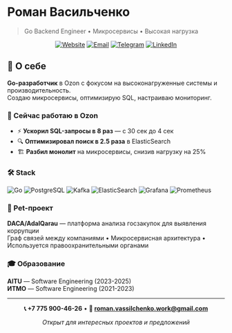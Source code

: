 # Роман Васильченко

> Go Backend Engineer • Микросервисы • Высокая нагрузка

<div align="center">

[![Website](https://img.shields.io/badge/Website-romanv.dev-00ADD8?style=for-the-badge&logo=go)](https://romanv.dev)
[![Email](https://img.shields.io/badge/Email-Contact-EA4335?style=for-the-badge&logo=gmail)](mailto:roman.vassilchenko.work@gmail.com)
[![Telegram](https://img.shields.io/badge/Telegram-@Roman__Vassilchenko-26A5E4?style=for-the-badge&logo=telegram)](https://t.me/Roman_Vassilchenko)
[![LinkedIn](https://img.shields.io/badge/LinkedIn-rovassilchenko-0A66C2?style=for-the-badge&logo=linkedin)](https://www.linkedin.com/in/rovassilchenko/)

</div>

## 🎯 О себе

**Go-разработчик** в Ozon с фокусом на высоконагруженные системы и производительность.  
Создаю микросервисы, оптимизирую SQL, настраиваю мониторинг.

### 💼 Сейчас работаю в Ozon
- ⚡ **Ускорил SQL-запросы в 8 раз** — с 30 сек до 4 сек
- 🔍 **Оптимизировал поиск в 2.5 раза** в ElasticSearch
- 🏗️ **Разбил монолит** на микросервисы, снизив нагрузку на 25%

### 🛠️ Stack

![Go](https://img.shields.io/badge/Go-00ADD8?style=for-the-badge&logo=go&logoColor=white)
![PostgreSQL](https://img.shields.io/badge/PostgreSQL-336791?style=for-the-badge&logo=postgresql&logoColor=white)
![Kafka](https://img.shields.io/badge/Kafka-231F20?style=for-the-badge&logo=apache-kafka&logoColor=white)
![ElasticSearch](https://img.shields.io/badge/Elastic-005571?style=for-the-badge&logo=elasticsearch&logoColor=white)
![Grafana](https://img.shields.io/badge/Grafana-F46800?style=for-the-badge&logo=grafana&logoColor=white)
![Prometheus](https://img.shields.io/badge/Prometheus-E6522C?style=for-the-badge&logo=prometheus&logoColor=white)

### 🚀 Pet-проект

**DACA/AdalQarau** — платформа анализа госзакупок для выявления коррупции  
Граф связей между компаниями • Микросервисная архитектура • Используется правоохранительными органами

### 🎓 Образование

**AITU** — Software Engineering (2023-2025)  
**ИТМО** — Software Engineering (2021-2023)

---

<div align="center">

**📞 +7 775 900-46-26** • **📧 roman.vassilchenko.work@gmail.com**

*Открыт для интересных проектов и предложений*

</div>
